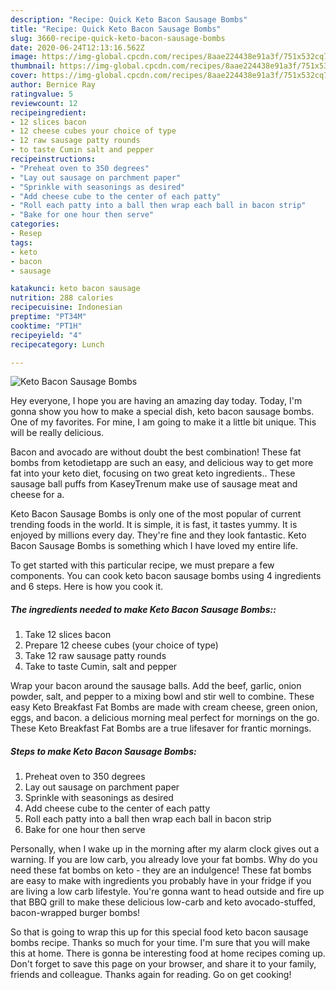 ```yaml
---
description: "Recipe: Quick Keto Bacon Sausage Bombs"
title: "Recipe: Quick Keto Bacon Sausage Bombs"
slug: 3660-recipe-quick-keto-bacon-sausage-bombs
date: 2020-06-24T12:13:16.562Z
image: https://img-global.cpcdn.com/recipes/8aae224438e91a3f/751x532cq70/keto-bacon-sausage-bombs-recipe-main-photo.jpg
thumbnail: https://img-global.cpcdn.com/recipes/8aae224438e91a3f/751x532cq70/keto-bacon-sausage-bombs-recipe-main-photo.jpg
cover: https://img-global.cpcdn.com/recipes/8aae224438e91a3f/751x532cq70/keto-bacon-sausage-bombs-recipe-main-photo.jpg
author: Bernice Ray
ratingvalue: 5
reviewcount: 12
recipeingredient:
- 12 slices bacon
- 12 cheese cubes your choice of type
- 12 raw sausage patty rounds
- to taste Cumin salt and pepper
recipeinstructions:
- "Preheat oven to 350 degrees"
- "Lay out sausage on parchment paper"
- "Sprinkle with seasonings as desired"
- "Add cheese cube to the center of each patty"
- "Roll each patty into a ball then wrap each ball in bacon strip"
- "Bake for one hour then serve"
categories:
- Resep
tags:
- keto
- bacon
- sausage

katakunci: keto bacon sausage
nutrition: 288 calories
recipecuisine: Indonesian
preptime: "PT34M"
cooktime: "PT1H"
recipeyield: "4"
recipecategory: Lunch

---
```



![Keto Bacon Sausage Bombs](https://img-global.cpcdn.com/recipes/8aae224438e91a3f/751x532cq70/keto-bacon-sausage-bombs-recipe-main-photo.jpg)

Hey everyone, I hope you are having an amazing day today. Today, I'm gonna show you how to make a special dish, keto bacon sausage bombs. One of my favorites. For mine, I am going to make it a little bit unique. This will be really delicious.

Bacon and avocado are without doubt the best combination! These fat bombs from ketodietapp are such an easy, and delicious way to get more fat into your keto diet, focusing on two great keto ingredients.. These sausage ball puffs from KaseyTrenum make use of sausage meat and cheese for a.

Keto Bacon Sausage Bombs is only one of the most popular of current trending foods in the world. It is simple, it is fast, it tastes yummy. It is enjoyed by millions every day. They're fine and they look fantastic. Keto Bacon Sausage Bombs is something which I have loved my entire life.


To get started with this particular recipe, we must prepare a few components. You can cook keto bacon sausage bombs using 4 ingredients and 6 steps. Here is how you cook it.

##### The ingredients needed to make Keto Bacon Sausage Bombs::

1. Take 12 slices bacon
1. Prepare 12 cheese cubes (your choice of type)
1. Take 12 raw sausage patty rounds
1. Take to taste Cumin, salt and pepper


Wrap your bacon around the sausage balls. Add the beef, garlic, onion powder, salt, and pepper to a mixing bowl and stir well to combine. These easy Keto Breakfast Fat Bombs are made with cream cheese, green onion, eggs, and bacon. a delicious morning meal perfect for mornings on the go. These Keto Breakfast Fat Bombs are a true lifesaver for frantic mornings. 

##### Steps to make Keto Bacon Sausage Bombs:

1. Preheat oven to 350 degrees
1. Lay out sausage on parchment paper
1. Sprinkle with seasonings as desired
1. Add cheese cube to the center of each patty
1. Roll each patty into a ball then wrap each ball in bacon strip
1. Bake for one hour then serve


Personally, when I wake up in the morning after my alarm clock gives out a warning. If you are low carb, you already love your fat bombs. Why do you need these fat bombs on keto - they are an indulgence! These fat bombs are easy to make with ingredients you probably have in your fridge if you are living a low carb lifestyle. You&#39;re gonna want to head outside and fire up that BBQ grill to make these delicious low-carb and keto avocado-stuffed, bacon-wrapped burger bombs! 

So that is going to wrap this up for this special food keto bacon sausage bombs recipe. Thanks so much for your time. I'm sure that you will make this at home. There is gonna be interesting food at home recipes coming up. Don't forget to save this page on your browser, and share it to your family, friends and colleague. Thanks again for reading. Go on get cooking!
